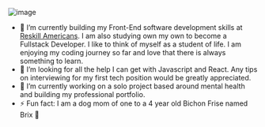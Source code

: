 ![image](https://user-images.githubusercontent.com/81329038/133164863-2e28aee5-6ebf-4711-9fc3-170b0a718086.png)
- 🌱 I’m currently building my Front-End software development skills at <a href= "reskillamericans.org">Reskill Americans</a>. I am also studying own my own to become a Fullstack Developer. I like to think of myself as a student of life. I am enjoying my coding journey so far and love that there is always something to learn.
- 🤔 I’m looking for all the help I can get with Javascript and React. Any tips on interviewing for my first tech position would be greatly appreciated.
- 🔭 I’m currently working on a solo project based around mental health and building my professional portfolio.
- ⚡ Fun fact: I am a dog mom of one to a 4 year old Bichon Frise named Brix 🐾

<!--
**cmatth21/cmatth21** is a ✨ _special_ ✨ repository because its `README.md` (this file) appears on your GitHub profile.

Here are some ideas to get you started:

- 🔭 I’m currently working on ...
- 🌱 I’m currently learning ...
- 👯 I’m looking to collaborate on ...
- 🤔 I’m looking for help with ...
- 💬 Ask me about ...
- 📫 How to reach me: ...
- 😄 Pronouns: ...
- ⚡ Fun fact: ...
-->
